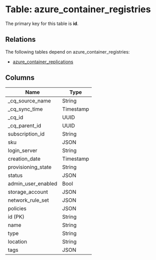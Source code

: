 # Table: azure_container_registries



The primary key for this table is **id**.

## Relations
The following tables depend on azure_container_registries:
  - [azure_container_replications](azure_container_replications.md)

## Columns
| Name          | Type          |
| ------------- | ------------- |
|_cq_source_name|String|
|_cq_sync_time|Timestamp|
|_cq_id|UUID|
|_cq_parent_id|UUID|
|subscription_id|String|
|sku|JSON|
|login_server|String|
|creation_date|Timestamp|
|provisioning_state|String|
|status|JSON|
|admin_user_enabled|Bool|
|storage_account|JSON|
|network_rule_set|JSON|
|policies|JSON|
|id (PK)|String|
|name|String|
|type|String|
|location|String|
|tags|JSON|